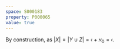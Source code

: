 ```yaml
---
space: S000183
property: P000065
value: true
---
```


By construction, as $|X| = |Y \cup Z| = \mathfrak c + \aleph_0 = \mathfrak c$.
